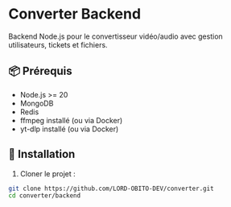 # Converter Backend

Backend Node.js pour le convertisseur vidéo/audio avec gestion utilisateurs, tickets et fichiers.

## 📦 Prérequis

- Node.js >= 20
- MongoDB
- Redis
- ffmpeg installé (ou via Docker)
- yt-dlp installé (ou via Docker)

## 🔧 Installation

1. Cloner le projet :

```bash
git clone https://github.com/LORD-OBITO-DEV/converter.git
cd converter/backend
